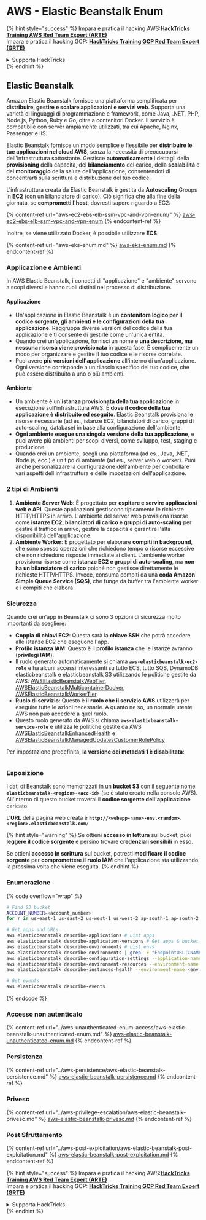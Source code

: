 # AWS - Elastic Beanstalk Enum

{% hint style="success" %}
Impara e pratica il hacking AWS:<img src="../../../.gitbook/assets/image (1) (1) (1).png" alt="" data-size="line">[**HackTricks Training AWS Red Team Expert (ARTE)**](https://training.hacktricks.xyz/courses/arte)<img src="../../../.gitbook/assets/image (1) (1) (1).png" alt="" data-size="line">\
Impara e pratica il hacking GCP: <img src="../../../.gitbook/assets/image (2).png" alt="" data-size="line">[**HackTricks Training GCP Red Team Expert (GRTE)**<img src="../../../.gitbook/assets/image (2).png" alt="" data-size="line">](https://training.hacktricks.xyz/courses/grte)

<details>

<summary>Supporta HackTricks</summary>

* Controlla i [**piani di abbonamento**](https://github.com/sponsors/carlospolop)!
* **Unisciti al** 💬 [**gruppo Discord**](https://discord.gg/hRep4RUj7f) o al [**gruppo telegram**](https://t.me/peass) o **seguici** su **Twitter** 🐦 [**@hacktricks\_live**](https://twitter.com/hacktricks_live)**.**
* **Condividi trucchi di hacking inviando PR ai** [**HackTricks**](https://github.com/carlospolop/hacktricks) e [**HackTricks Cloud**](https://github.com/carlospolop/hacktricks-cloud) repos di github.

</details>
{% endhint %}

## Elastic Beanstalk

Amazon Elastic Beanstalk fornisce una piattaforma semplificata per **distribuire, gestire e scalare applicazioni e servizi web**. Supporta una varietà di linguaggi di programmazione e framework, come Java, .NET, PHP, Node.js, Python, Ruby e Go, oltre a contenitori Docker. Il servizio è compatibile con server ampiamente utilizzati, tra cui Apache, Nginx, Passenger e IIS.

Elastic Beanstalk fornisce un modo semplice e flessibile per **distribuire le tue applicazioni nel cloud AWS**, senza la necessità di preoccuparsi dell'infrastruttura sottostante. Gestisce **automaticamente** i dettagli della **provisioning** della capacità, del **bilanciamento** del carico, della **scalabilità** e del **monitoraggio** della salute dell'applicazione, consentendoti di concentrarti sulla scrittura e distribuzione del tuo codice.

L'infrastruttura creata da Elastic Beanstalk è gestita da **Autoscaling** Groups in **EC2** (con un bilanciatore di carico). Ciò significa che alla fine della giornata, se **comprometti l'host**, dovresti sapere riguardo a EC2:

{% content-ref url="aws-ec2-ebs-elb-ssm-vpc-and-vpn-enum/" %}
[aws-ec2-ebs-elb-ssm-vpc-and-vpn-enum](aws-ec2-ebs-elb-ssm-vpc-and-vpn-enum/)
{% endcontent-ref %}

Inoltre, se viene utilizzato Docker, è possibile utilizzare **ECS**.

{% content-ref url="aws-eks-enum.md" %}
[aws-eks-enum.md](aws-eks-enum.md)
{% endcontent-ref %}

### Applicazione e Ambienti

In AWS Elastic Beanstalk, i concetti di "applicazione" e "ambiente" servono a scopi diversi e hanno ruoli distinti nel processo di distribuzione.

#### Applicazione

* Un'applicazione in Elastic Beanstalk è un **contenitore logico per il codice sorgente, gli ambienti e le configurazioni della tua applicazione**. Raggruppa diverse versioni del codice della tua applicazione e ti consente di gestirle come un'unica entità.
* Quando crei un'applicazione, fornisci un nome e **una descrizione, ma nessuna risorsa viene provisionata** in questa fase. È semplicemente un modo per organizzare e gestire il tuo codice e le risorse correlate.
* Puoi avere **più versioni dell'applicazione** all'interno di un'applicazione. Ogni versione corrisponde a un rilascio specifico del tuo codice, che può essere distribuito a uno o più ambienti.

#### Ambiente

* Un ambiente è un'**istanza provisionata della tua applicazione** in esecuzione sull'infrastruttura AWS. È **dove il codice della tua applicazione è distribuito ed eseguito**. Elastic Beanstalk provisiona le risorse necessarie (ad es., istanze EC2, bilanciatori di carico, gruppi di auto-scaling, database) in base alla configurazione dell'ambiente.
* **Ogni ambiente esegue una singola versione della tua applicazione**, e puoi avere più ambienti per scopi diversi, come sviluppo, test, staging e produzione.
* Quando crei un ambiente, scegli una piattaforma (ad es., Java, .NET, Node.js, ecc.) e un tipo di ambiente (ad es., server web o worker). Puoi anche personalizzare la configurazione dell'ambiente per controllare vari aspetti dell'infrastruttura e delle impostazioni dell'applicazione.

### 2 tipi di Ambienti

1. **Ambiente Server Web**: È progettato per **ospitare e servire applicazioni web e API**. Queste applicazioni gestiscono tipicamente le richieste HTTP/HTTPS in arrivo. L'ambiente del server web provisiona risorse come **istanze EC2, bilanciatori di carico e gruppi di auto-scaling** per gestire il traffico in arrivo, gestire la capacità e garantire l'alta disponibilità dell'applicazione.
2. **Ambiente Worker**: È progettato per elaborare **compiti in background**, che sono spesso operazioni che richiedono tempo o risorse eccessive che non richiedono risposte immediate ai client. L'ambiente worker provisiona risorse come **istanze EC2 e gruppi di auto-scaling**, ma **non ha un bilanciatore di carico** poiché non gestisce direttamente le richieste HTTP/HTTPS. Invece, consuma compiti da una **coda Amazon Simple Queue Service (SQS)**, che funge da buffer tra l'ambiente worker e i compiti che elabora.

### Sicurezza

Quando crei un'app in Beanstalk ci sono 3 opzioni di sicurezza molto importanti da scegliere:

* **Coppia di chiavi EC2**: Questa sarà la **chiave SSH** che potrà accedere alle istanze EC2 che eseguono l'app.
* **Profilo istanza IAM**: Questo è il **profilo istanza** che le istanze avranno (**privilegi IAM**).
* Il ruolo generato automaticamente si chiama **`aws-elasticbeanstalk-ec2-role`** e ha alcuni accessi interessanti su tutto ECS, tutto SQS, DynamoDB elasticbeanstalk e elasticbeanstalk S3 utilizzando le politiche gestite da AWS: [AWSElasticBeanstalkWebTier](https://us-east-1.console.aws.amazon.com/iam/home#/policies/arn:aws:iam::aws:policy/AWSElasticBeanstalkWebTier), [AWSElasticBeanstalkMulticontainerDocker](https://us-east-1.console.aws.amazon.com/iam/home#/policies/arn:aws:iam::aws:policy/AWSElasticBeanstalkMulticontainerDocker), [AWSElasticBeanstalkWorkerTier](https://us-east-1.console.aws.amazon.com/iam/home#/policies/arn:aws:iam::aws:policy/AWSElasticBeanstalkWorkerTier).
* **Ruolo di servizio**: Questo è il **ruolo che il servizio AWS** utilizzerà per eseguire tutte le azioni necessarie. A quanto ne so, un normale utente AWS non può accedere a quel ruolo.
* Questo ruolo generato da AWS si chiama **`aws-elasticbeanstalk-service-role`** e utilizza le politiche gestite da AWS [AWSElasticBeanstalkEnhancedHealth](https://us-east-1.console.aws.amazon.com/iam/home#/policies/arn:aws:iam::aws:policy/service-role/AWSElasticBeanstalkEnhancedHealth) e [AWSElasticBeanstalkManagedUpdatesCustomerRolePolicy](https://us-east-1.console.aws.amazon.com/iamv2/home?region=us-east-1#/roles/details/aws-elasticbeanstalk-service-role?section=permissions)

Per impostazione predefinita, **la versione dei metadati 1 è disabilitata**:

<figure><img src="../../../.gitbook/assets/image (103).png" alt=""><figcaption></figcaption></figure>

### Esposizione

I dati di Beanstalk sono memorizzati in un **bucket S3** con il seguente nome: **`elasticbeanstalk-<region>-<acc-id>`** (se è stato creato nella console AWS). All'interno di questo bucket troverai il **codice sorgente dell'applicazione** caricato.

L'**URL** della pagina web creata è **`http://<webapp-name>-env.<random>.<region>.elasticbeanstalk.com/`**

{% hint style="warning" %}
Se ottieni **accesso in lettura** sul bucket, puoi **leggere il codice sorgente** e persino trovare **credenziali sensibili** in esso.

Se ottieni **accesso in scrittura** sul bucket, potresti **modificare il codice sorgente** per **compromettere** il **ruolo IAM** che l'applicazione sta utilizzando la prossima volta che viene eseguita.
{% endhint %}

### Enumerazione

{% code overflow="wrap" %}
```bash
# Find S3 bucket
ACCOUNT_NUMBER=<account_number>
for r in us-east-1 us-east-2 us-west-1 us-west-2 ap-south-1 ap-south-2 ap-northeast-1 ap-northeast-2 ap-northeast-3 ap-southeast-1 ap-southeast-2 ap-southeast-3 ca-central-1 eu-central-1 eu-central-2 eu-west-1 eu-west-2 eu-west-3 eu-north-1 sa-east-1 af-south-1 ap-east-1 eu-south-1 eu-south-2 me-south-1 me-central-1; do aws s3 ls elasticbeanstalk-$r-$ACCOUNT_NUMBER 2>/dev/null && echo "Found in: elasticbeanstalk-$r-$ACCOUNT_NUMBER"; done

# Get apps and URLs
aws elasticbeanstalk describe-applications # List apps
aws elasticbeanstalk describe-application-versions # Get apps & bucket name with source code
aws elasticbeanstalk describe-environments # List envs
aws elasticbeanstalk describe-environments | grep -E "EndpointURL|CNAME"
aws elasticbeanstalk describe-configuration-settings --application-name <app_name> --environment-name <env_name>
aws elasticbeanstalk describe-environment-resources --environment-name <env_name> # Get env info such as SQS used queues
aws elasticbeanstalk describe-instances-health --environment-name <env_name> # Get the instances of an environment

# Get events
aws elasticbeanstalk describe-events
```
{% endcode %}

### Accesso non autenticato

{% content-ref url="../aws-unauthenticated-enum-access/aws-elastic-beanstalk-unauthenticated-enum.md" %}
[aws-elastic-beanstalk-unauthenticated-enum.md](../aws-unauthenticated-enum-access/aws-elastic-beanstalk-unauthenticated-enum.md)
{% endcontent-ref %}

### Persistenza

{% content-ref url="../aws-persistence/aws-elastic-beanstalk-persistence.md" %}
[aws-elastic-beanstalk-persistence.md](../aws-persistence/aws-elastic-beanstalk-persistence.md)
{% endcontent-ref %}

### Privesc

{% content-ref url="../aws-privilege-escalation/aws-elastic-beanstalk-privesc.md" %}
[aws-elastic-beanstalk-privesc.md](../aws-privilege-escalation/aws-elastic-beanstalk-privesc.md)
{% endcontent-ref %}

### Post Sfruttamento

{% content-ref url="../aws-post-exploitation/aws-elastic-beanstalk-post-exploitation.md" %}
[aws-elastic-beanstalk-post-exploitation.md](../aws-post-exploitation/aws-elastic-beanstalk-post-exploitation.md)
{% endcontent-ref %}

{% hint style="success" %}
Impara e pratica il hacking AWS:<img src="../../../.gitbook/assets/image (1) (1) (1).png" alt="" data-size="line">[**HackTricks Training AWS Red Team Expert (ARTE)**](https://training.hacktricks.xyz/courses/arte)<img src="../../../.gitbook/assets/image (1) (1) (1).png" alt="" data-size="line">\
Impara e pratica il hacking GCP: <img src="../../../.gitbook/assets/image (2).png" alt="" data-size="line">[**HackTricks Training GCP Red Team Expert (GRTE)**<img src="../../../.gitbook/assets/image (2).png" alt="" data-size="line">](https://training.hacktricks.xyz/courses/grte)

<details>

<summary>Supporta HackTricks</summary>

* Controlla i [**piani di abbonamento**](https://github.com/sponsors/carlospolop)!
* **Unisciti al** 💬 [**gruppo Discord**](https://discord.gg/hRep4RUj7f) o al [**gruppo telegram**](https://t.me/peass) o **seguici** su **Twitter** 🐦 [**@hacktricks\_live**](https://twitter.com/hacktricks_live)**.**
* **Condividi trucchi di hacking inviando PR ai** [**HackTricks**](https://github.com/carlospolop/hacktricks) e [**HackTricks Cloud**](https://github.com/carlospolop/hacktricks-cloud) repos di github.

</details>
{% endhint %}
